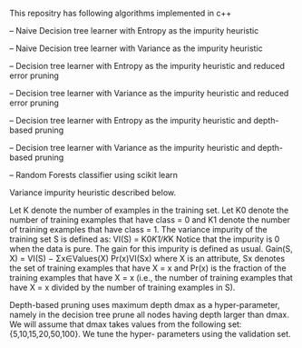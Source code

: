 This repositry has following algorithms implemented in c++

– Naive Decision tree learner with Entropy as the impurity heuristic

– Naive Decision tree learner with Variance as the impurity heuristic

– Decision tree learner with Entropy as the impurity heuristic and reduced error pruning

– Decision tree learner with Variance as the impurity heuristic and reduced error pruning

– Decision tree learner with Entropy as the impurity heuristic and depth-based pruning

– Decision tree learner with Variance as the impurity heuristic and depth-based pruning

– Random Forests classifier using scikit learn


Variance impurity heuristic described below.

Let K denote the number of examples in the training set. Let K0 denote the number of training examples that have class = 0 and K1 denote the number of training examples that have class = 1. The variance impurity of the training set S is defined as:
VI(S) = K0*K1/K*K
Notice that the impurity is 0 when the data is pure. The gain for this impurity is defined as usual.
Gain(S, X) = VI(S) − Σx∈Values(X) Pr(x)VI(Sx)
where X is an attribute, Sx denotes the set of training examples that have X = x and Pr(x) is the fraction of the training examples that have X = x (i.e., the number of training examples that have X = x divided by the number of training examples in S).

Depth-based pruning uses maximum depth dmax as a hyper-parameter, namely in the decision tree prune all nodes having depth larger than dmax. We will assume that dmax takes values from the following set: {5,10,15,20,50,100}. We tune the hyper- parameters using the validation set.
